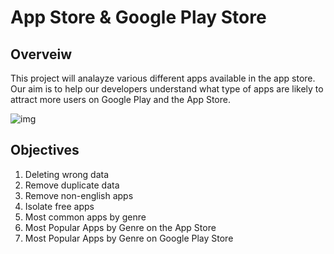 # App Store & Google Play Store

## Overveiw
This project will analayze various different apps available in the app store. Our aim is to help our developers understand what type of apps are likely to attract more users on Google Play and the App Store.

![img](https://cnet2.cbsistatic.com/img/Ci83PgMALhPKBqjzqTYdOr4voz0=/1092x0/2019/06/20/c2637498-b494-4916-bcf8-a3e1b7d96790/apple-ios-apps.jpg)

## Objectives
1. Deleting wrong data
2. Remove duplicate data
3. Remove non-english apps
4. Isolate free apps
5. Most common apps by genre
6. Most Popular Apps by Genre on the App Store
7. Most Popular Apps by Genre on Google Play Store
